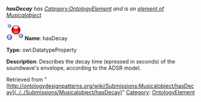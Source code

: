 ___hasDecay__ has [Category:OntologyElement](../../Category/OntologyElement "Category:OntologyElement") and is an [element of](../../Property/ElementOf "Property:ElementOf") [Musicalobject](../../Submissions/Musicalobject "Submissions:Musicalobject")_


  




[![DatatypeProperty](../../images/thumb/a/a5/DatatypeProperty.gif/45px-DatatypeProperty.gif)](../../Image/DatatypeProperty.gif "DatatypeProperty")
__Name__: hasDecay 


__Type:__ owl:DatatypeProperty 


__Description__: Describes the decay time (epressed in seconds) of the soundwave's envelope, according to the ADSR model. 





Retrieved from "[http://ontologydesignpatterns.org/wiki/Submissions:Musicalobject/hasDecay](../../Submissions/Musicalobject/hasDecay)"
 [Category](http://ontologydesignpatterns.org/wiki/Special:Categories "Special:Categories"): [OntologyElement](../../Category/OntologyElement "Category:OntologyElement")